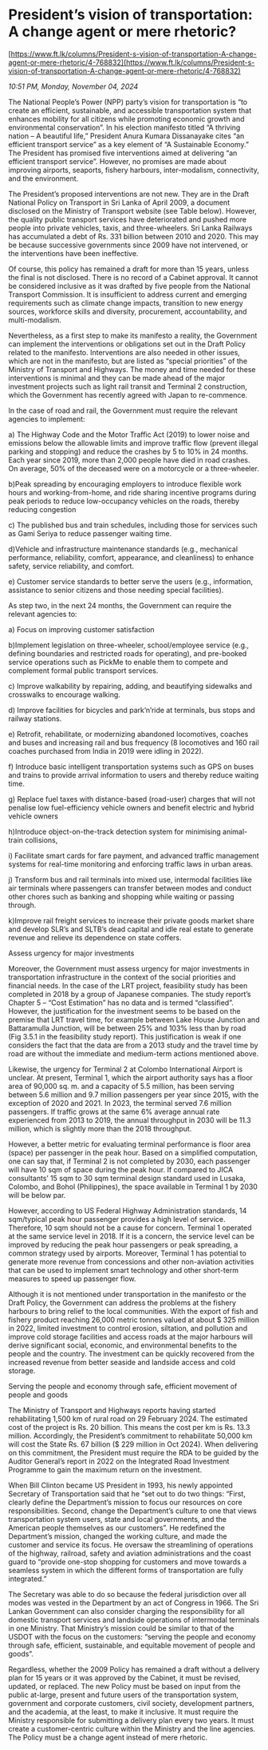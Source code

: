 # President’s vision of transportation: A change agent or mere rhetoric?

[https://www.ft.lk/columns/President-s-vision-of-transportation-A-change-agent-or-mere-rhetoric/4-768832](https://www.ft.lk/columns/President-s-vision-of-transportation-A-change-agent-or-mere-rhetoric/4-768832)

*10:51 PM, Monday, November 04, 2024*

The National People’s Power (NPP) party’s vision for transportation is “to create an efficient, sustainable, and accessible transportation system that enhances mobility for all citizens while promoting economic growth and environmental conservation”. In his election manifesto titled “A thriving nation – A beautiful life,” President Anura Kumara Dissanayake cites “an efficient transport service” as a key element of “A Sustainable Economy.” The President has promised five interventions aimed at delivering “an efficient transport service”. However, no promises are made about improving airports, seaports, fishery harbours, inter-modalism, connectivity, and the environment.

The President’s proposed interventions are not new. They are in the Draft National Policy on Transport in Sri Lanka of April 2009, a document disclosed on the Ministry of Transport website (see Table below). However, the quality public transport services have deteriorated and pushed more people into private vehicles, taxis, and three-wheelers. Sri Lanka Railways has accumulated a debt of Rs. 331 billion between 2010 and 2020. This may be because successive governments since 2009 have not intervened, or the interventions have been ineffective.

Of course, this policy has remained a draft for more than 15 years, unless the final is not disclosed. There is no record of a Cabinet approval. It cannot be considered inclusive as it was drafted by five people from the National Transport Commission. It is insufficient to address current and emerging requirements such as climate change impacts, transition to new energy sources, workforce skills and diversity, procurement, accountability, and multi-modalism.

Nevertheless, as a first step to make its manifesto a reality, the Government can implement the interventions or obligations set out in the Draft Policy related to the manifesto. Interventions are also needed in other issues, which are not in the manifesto, but are listed as “special priorities” of the Ministry of Transport and Highways. The money and time needed for these interventions is minimal and they can be made ahead of the major investment projects such as light rail transit and Terminal 2 construction, which the Government has recently agreed with Japan to re-commence.

In the case of road and rail, the Government must require the relevant agencies to implement:

a) The Highway Code and the Motor Traffic Act (2019) to lower noise and emissions below the allowable limits and improve traffic flow (prevent illegal parking and stopping) and reduce the crashes by 5 to 10% in 24 months. Each year since 2019, more than 2,000 people have died in road crashes. On average, 50% of the deceased were on a motorcycle or a three-wheeler.

b)Peak spreading by encouraging employers to introduce flexible work hours and working-from-home, and ride sharing incentive programs during peak periods to reduce low-occupancy vehicles on the roads, thereby reducing congestion

c) The published bus and train schedules, including those for services such as Gami Seriya to reduce passenger waiting time.

d)Vehicle and infrastructure maintenance standards (e.g., mechanical performance, reliability, comfort, appearance, and cleanliness) to enhance safety, service reliability, and comfort.

e) Customer service standards to better serve the users (e.g., information, assistance to senior citizens and those needing special facilities).

As step two, in the next 24 months, the Government can require the relevant agencies to:

a) Focus on improving customer satisfaction

b)Implement legislation on three-wheeler, school/employee service (e.g., defining boundaries and restricted roads for operating), and pre-booked service operations such as PickMe to enable them to compete and complement formal public transport services.

c) Improve walkability by repairing, adding, and beautifying sidewalks and crosswalks to encourage walking.

d) Improve facilities for bicycles and park’n’ride at terminals, bus stops and railway stations.

e) Retrofit, rehabilitate, or modernizing abandoned locomotives, coaches and buses and increasing rail and bus frequency (8 locomotives and 160 rail coaches purchased from India in 2019 were idling in 2022).

f) Introduce basic intelligent transportation systems such as GPS on buses and trains to provide arrival information to users and thereby reduce waiting time.

g) Replace fuel taxes with distance-based (road-user) charges that will not penalise low fuel-efficiency vehicle owners and benefit electric and hybrid vehicle owners

h)Introduce object-on-the-track detection system for minimising animal-train collisions,

i) Facilitate smart cards for fare payment, and advanced traffic management systems for real-time monitoring and enforcing traffic laws in urban areas.

j) Transform bus and rail terminals into mixed use, intermodal facilities like air terminals where passengers can transfer between modes and conduct other chores such as banking and shopping while waiting or passing through.

k)Improve rail freight services to increase their private goods market share and develop SLR’s and SLTB’s dead capital and idle real estate to generate revenue and relieve its dependence on state coffers.

Assess urgency for major investments

Moreover, the Government must assess urgency for major investments in transportation infrastructure in the context of the social priorities and financial needs. In the case of the LRT project, feasibility study has been completed in 2018 by a group of Japanese companies. The study report’s Chapter 5 – “Cost Estimation” has no data and is termed “classified”. However, the justification for the investment seems to be based on the premise that LRT travel time, for example between Lake House Junction and Battaramulla Junction, will be between 25% and 103% less than by road (Fig 3.5.1 in the feasibility study report). This justification is weak if one considers the fact that the data are from a 2013 study and the travel time by road are without the immediate and medium-term actions mentioned above.

Likewise, the urgency for Terminal 2 at Colombo International Airport is unclear. At present, Terminal 1, which the airport authority says has a floor area of 90,000 sq. m. and a capacity of 5.5 million, has been serving between 5.6 million and 9.7 million passengers per year since 2015, with the exception of 2020 and 2021. In 2023, the terminal served 7.6 million passengers. If traffic grows at the same 6% average annual rate experienced from 2013 to 2019, the annual throughput in 2030 will be 11.3 million, which is slightly more than the 2018 throughput.

However, a better metric for evaluating terminal performance is floor area (space) per passenger in the peak hour. Based on a simplified computation, one can say that, if Terminal 2 is not completed by 2030, each passenger will have 10 sqm of space during the peak hour. If compared to JICA consultants’ 15 sqm to 30 sqm terminal design standard used in Lusaka, Colombo, and Bohol (Philippines), the space available in Terminal 1 by 2030 will be below par.

However, according to US Federal Highway Administration standards, 14 sqm/typical peak hour passenger provides a high level of service. Therefore, 10 sqm should not be a cause for concern. Terminal 1 operated at the same service level in 2018. If it is a concern, the service level can be improved by reducing the peak hour passengers or peak spreading, a common strategy used by airports. Moreover, Terminal 1 has potential to generate more revenue from concessions and other non-aviation activities that can be used to implement smart technology and other short-term measures to speed up passenger flow.

Although it is not mentioned under transportation in the manifesto or the Draft Policy, the Government can address the problems at the fishery harbours to bring relief to the local communities. With the export of fish and fishery product reaching 26,000 metric tonnes valued at about $ 325 million in 2022, limited investment to control erosion, siltation, and pollution and improve cold storage facilities and access roads at the major harbours will derive significant social, economic, and environmental benefits to the people and the country. The investment can be quickly recovered from the increased revenue from better seaside and landside access and cold storage.

Serving the people and economy through safe, efficient movement of people and goods

The Ministry of Transport and Highways reports having started rehabilitating 1,500 km of rural road on 29 February 2024. The estimated cost of the project is Rs. 20 billion. This means the cost per km is Rs. 13.3 million. Accordingly, the President’s commitment to rehabilitate 50,000 km will cost the State Rs. 67 billion ($ 229 million in Oct 2024). When delivering on this commitment, the President must require the RDA to be guided by the Auditor General’s report in 2022 on the Integrated Road Investment Programme to gain the maximum return on the investment.

When Bill Clinton became US President in 1993, his newly appointed Secretary of Transportation said that he “set out to do two things: “First, clearly define the Department’s mission to focus our resources on core responsibilities. Second, change the Department’s culture to one that views transportation system users, state and local governments, and the American people themselves as our customers”. He redefined the Department’s mission, changed the working culture, and made the customer and service its focus. He oversaw the streamlining of operations of the highway, railroad, safety and aviation administrations and the coast guard to “provide one-stop shopping for customers and move towards a seamless system in which the different forms of transportation are fully integrated.”

The Secretary was able to do so because the federal jurisdiction over all modes was vested in the Department by an act of Congress in 1966. The Sri Lankan Government can also consider charging the responsibility for all domestic transport services and landside operations of intermodal terminals in one Ministry. That Ministry’s mission could be similar to that of the USDOT with the focus on the customers: “serving the people and economy through safe, efficient, sustainable, and equitable movement of people and goods”.

Regardless, whether the 2009 Policy has remained a draft without a delivery plan for 15 years or it was approved by the Cabinet, it must be revised, updated, or replaced. The new Policy must be based on input from the public at-large, present and future users of the transportation system, government and corporate customers, civil society, development partners, and the academia, at the least, to make it inclusive. It must require the Ministry responsible for submitting a delivery plan every two years. It must create a customer-centric culture within the Ministry and the line agencies. The Policy must be a change agent instead of mere rhetoric.

